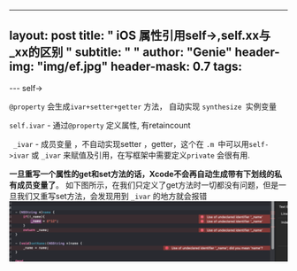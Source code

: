 ---
layout: post
title: " iOS 属性引用self->,self.xx与_xx的区别 "
subtitle: " "
author: "Genie"
header-img: "img/ef.jpg"
header-mask: 0.7
tags:
  -  
--- self->

`@property`  会生成`ivar+setter+getter` 方法， 自动实现 `synthesize `实例变量

`self.ivar`  - 通过`@property` 定义属性, 有retaincount

` _ivar`  - 成员变量 ，不自动实现setter ，getter，这个在 `.m `中可以用`self->ivar` 或 `_ivar`  来赋值及引用，在写框架中需要定义`private`  会很有用.


**一旦重写一个属性的get和set方法的话，Xcode不会再自动生成带有下划线的私有成员变量了**。
如下图所示，在我们只定义了get方法时一切都没有问题，但是一旦我们又重写set方法，会发现用到 `_ivar` 的地方就会报错
![图片](/img/WX20230302-201600@2x.png)
